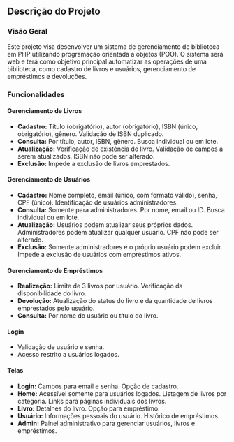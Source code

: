 ## Descrição do Projeto 

### Visão Geral
Este projeto visa desenvolver um sistema de gerenciamento de biblioteca em PHP utilizando programação orientada a objetos (POO). O sistema será web e terá como objetivo principal automatizar as operações de uma biblioteca, como cadastro de livros e usuários, gerenciamento de empréstimos e devoluções.

### Funcionalidades
#### Gerenciamento de Livros
* **Cadastro:** Título (obrigatório), autor (obrigatório), ISBN (único, obrigatório), gênero. Validação de ISBN duplicado.
* **Consulta:** Por título, autor, ISBN, gênero. Busca individual ou em lote.
* **Atualização:** Verificação de existência do livro. Validação de campos a serem atualizados. ISBN não pode ser alterado.
* **Exclusão:** Impede a exclusão de livros emprestados.

#### Gerenciamento de Usuários
* **Cadastro:** Nome completo, email (único, com formato válido), senha, CPF (único). Identificação de usuários administradores.
* **Consulta:** Somente para administradores. Por nome, email ou ID. Busca individual ou em lote.
* **Atualização:** Usuários podem atualizar seus próprios dados. Administradores podem atualizar qualquer usuário. CPF não pode ser alterado.
* **Exclusão:** Somente administradores e o próprio usuário podem excluir. Impede a exclusão de usuários com empréstimos ativos.

#### Gerenciamento de Empréstimos
* **Realização:** Limite de 3 livros por usuário. Verificação da disponibilidade do livro.
* **Devolução:** Atualização do status do livro e da quantidade de livros emprestados pelo usuário.
* **Consulta:** Por nome do usuário ou título do livro.

#### Login
* Validação de usuário e senha.
* Acesso restrito a usuários logados.

#### Telas
* **Login:** Campos para email e senha. Opção de cadastro.
* **Home:** Acessível somente para usuários logados. Listagem de livros por categoria. Links para páginas individuais dos livros.
* **Livro:** Detalhes do livro. Opção para empréstimo.
* **Usuário:** Informações pessoais do usuário. Histórico de empréstimos.
* **Admin:** Painel administrativo para gerenciar usuários, livros e empréstimos.
